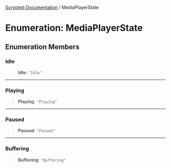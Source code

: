 [Scrypted Documentation](../globals.md) / MediaPlayerState

# Enumeration: MediaPlayerState

## Enumeration Members

### Idle

> **Idle**: `"Idle"`

***

### Playing

> **Playing**: `"Playing"`

***

### Paused

> **Paused**: `"Paused"`

***

### Buffering

> **Buffering**: `"Buffering"`
